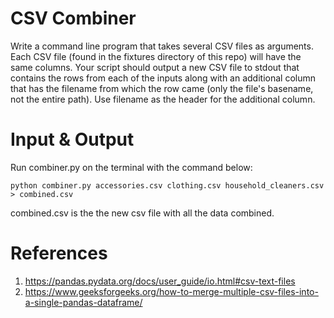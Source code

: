 # CSV Combiner

Write a command line program that takes several CSV files as arguments. Each CSV file (found in the fixtures directory of this repo) will have the same columns. Your script should output a new CSV file to stdout that contains the rows from each of the inputs along with an additional column that has the filename from which the row came (only the file's basename, not the entire path). Use filename as the header for the additional column.

# Input & Output
Run combiner.py on the terminal with the command below:

`python combiner.py accessories.csv clothing.csv household_cleaners.csv > combined.csv`

combined.csv is the the new csv file with all the data combined.

# References
1) https://pandas.pydata.org/docs/user_guide/io.html#csv-text-files
2) https://www.geeksforgeeks.org/how-to-merge-multiple-csv-files-into-a-single-pandas-dataframe/
